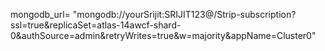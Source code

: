 mongodb_url= "mongodb://yourSrijit:SRIJIT123@<hostname>/Strip-subscription?ssl=true&replicaSet=atlas-14awcf-shard-0&authSource=admin&retryWrites=true&w=majority&appName=Cluster0"